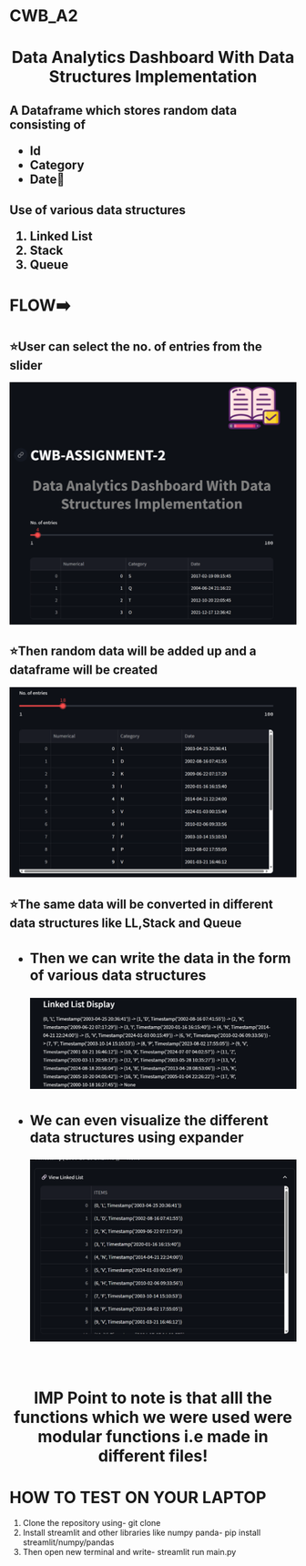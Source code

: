 # CWB_A2
<h1 align="center">Data Analytics Dashboard With Data Structures Implementation</h1>
<h2>A Dataframe which stores random data consisting of 
  <ul>
  <li>Id</li>
  <li>Category</li>  
  <li>Date📅</li></ul></h2>

<h2>Use of various data structures
<ol>
  <li>Linked List</li>
  <li>Stack</li>
  <li>Queue</li>
</ol>
</h2>

# FLOW➡️
<h2>⭐User can select the no. of entries from the slider</h2>
<img src="./start.png">
<h2>⭐Then random data will be added up and a dataframe will be created</h2>
<img src="./dataframe.png">

<h2>⭐The same data will be converted in different data structures like LL,Stack and Queue
<ul>
  <li><h3>Then we can write the data in the form of various data structures</h3></li>
  <img src="./write.png">

  <li><h3>We can even visualize the different data structures using expander</h3></li>
  <img src="./visualize.png">


</ul>
</h2>
<br/>
<h1 align="center">IMP Point to note is that alll the functions which we were  used were modular functions i.e  made in different files!</h1>

# HOW TO TEST ON YOUR LAPTOP
<ol>
  <li>Clone the repository using- git clone </li>
  <li>Install streamlit and other libraries like numpy panda- pip install streamlit/numpy/pandas</li>
  <li>Then open new terminal and write- streamlit run main.py</li>
</ol>
